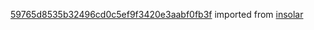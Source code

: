 [59765d8535b32496cd0c5ef9f3420e3aabf0fb3f](https://github.com/insolar/insolar/commit/59765d8535b32496cd0c5ef9f3420e3aabf0fb3f) imported from [insolar](https://github.com/insolar/insolar)
